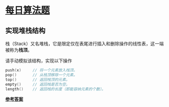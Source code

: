 <link rel="stylesheet" href="https://zhmhbest.gitee.io/hellomathematics/style/index.css">
<script src="https://zhmhbest.gitee.io/hellomathematics/style/index.js"></script>

# [每日算法题](https://github.com/zhmhbest/DailyAlgorithm)

## 实现堆栈结构

栈（Stack）又名堆栈，它是限定仅在表尾进行插入和删除操作的线性表，这一端被称为**栈顶**。

请手动模拟该结构，实现以下操作

```CPP
push(x)     // 将一个元素放入栈顶。
pop()       // 从栈顶移除一个元素。
top()       // 返回栈顶的元素。
empty()     // 返回栈是否为空。
length()    // 返回栈的长度（即能容纳元素的个数）。
```

[**参考答案**](src/01/main.c)

<!-- ## 双栈实现队列

使用栈实现队列的下列操作

```CPP
push(x) // 将一个元素放入队尾。
pop()   // 从队首移除元素。
peek()  // 返回队首的元素。
empty() // 返回队列是否为空。
```

注意：栈只有以下操作


-->

<!--## [双队列实现栈](src/02/) -->
